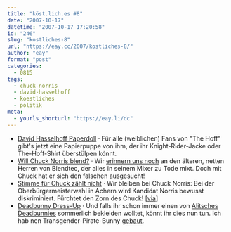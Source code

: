```yaml
---
title: "köst.lich.es #8"
date: "2007-10-17"
datetime: "2007-10-17 17:20:58"
id: "246"
slug: "kostliches-8"
url: "https://eay.cc/2007/kostliches-8/"
author: "eay"
format: "post"
categories:
  - 0815
tags:
  - chuck-norris
  - david-hasselhoff
  - koestliches
  - politik
meta:
  - yourls_shorturl: "https://eay.li/dc"
---
```


- [David Hasselhoff Paperdoll](http://www.artforrobots.com/strip_03-2.shtml) · Für alle (weiblichen) Fans von "The Hoff" gibt's jetzt eine Papierpuppe von ihm, der ihr Knight-Rider-Jacke oder The-Hoff-Shirt überstülpen könnt.
- [Will Chuck Norris blend?](http://www.youtube.com/watch?v=NdD54rG9oQA) · Wir [erinnern uns noch](//eay.cc/2007/will-it-blend/) an den älteren, netten Herren von Blendtec, der alles in seinem Mixer zu Tode mixt. Doch mit Chuck hat er sich den falschen ausgesucht!
- [Stimme für Chuck zählt nicht](http://jeric.wedigo.net/uploads/Chuck_norris_wahl.jpeg) · Wir bleiben bei Chuck Norris: Bei der Oberbürgermeisterwahl in Achern wird Kandidat Norris bewusst diskriminiert. Fürchtet den Zorn des Chuck! \[[via](http://jeric.wedigo.net/index.php?/archives/906-Und-nun-etwas-aus-der-Politik.html)\]
- [Deadbunny Dress-Up](http://www.deadbunny.de/fun/dress_up_summer.html) · Und falls ihr schon immer einen von [Alitsches Deadbunnies](http://www.deadbunny.de/) sommerlich bekleiden wolltet, könnt ihr dies nun tun. Ich hab nen Transgender-Pirate-Bunny [gebaut](http://img207.imageshack.us/img207/7628/pirategenderbunnyct5.gif).
